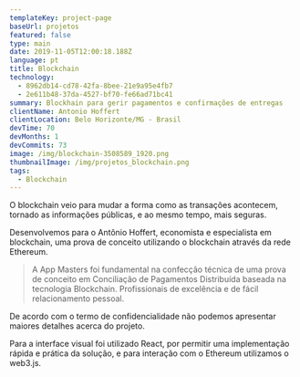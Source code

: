 ```yaml
---
templateKey: project-page
baseUrl: projetos
featured: false
type: main
date: 2019-11-05T12:00:18.188Z
language: pt
title: Blockchain
technology:
  - 8962db14-cd78-42fa-8bee-21e9a95e4fb7
  - 2e611b48-37da-4527-bf70-fe66ad71bc41
summary: Blockhain para gerir pagamentos e confirmações de entregas
clientName: Antonio Hoffert
clientLocation: Belo Horizonte/MG - Brasil
devTime: 70
devMonths: 1
devCommits: 73
image: /img/blockchain-3508589_1920.png
thumbnailImage: /img/projetos_blockchain.png
tags:
  - Blockchain
---
```

O blockchain veio para mudar a forma como as transações acontecem, tornado as informações públicas, e ao mesmo tempo, mais seguras.

Desenvolvemos para o Antônio Hoffert, economista e especialista em blockchain, uma prova de conceito utilizando o blockchain através da rede Ethereum. 

> A App Masters foi fundamental na confecção técnica de uma prova de conceito em Conciliação de Pagamentos Distribuída baseada na tecnologia Blockchain. Profissionais de excelência e de fácil relacionamento pessoal.

De acordo com o termo de confidencialidade não podemos apresentar maiores detalhes acerca do projeto.

Para a interface visual foi utilizado React, por permitir uma implementação rápida e prática da solução, e para interação com o Ethereum utilizamos o web3.js.
